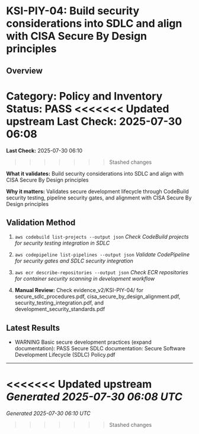 # KSI-PIY-04: Build security considerations into SDLC and align with CISA Secure By Design principles

## Overview

**Category:** Policy and Inventory
**Status:** PASS
<<<<<<< Updated upstream
**Last Check:** 2025-07-30 06:08
=======
**Last Check:** 2025-07-30 06:10
>>>>>>> Stashed changes

**What it validates:** Build security considerations into SDLC and align with CISA Secure By Design principles

**Why it matters:** Validates secure development lifecycle through CodeBuild security testing, pipeline security gates, and alignment with CISA Secure By Design principles

## Validation Method

1. `aws codebuild list-projects --output json`
   *Check CodeBuild projects for security testing integration in SDLC*

2. `aws codepipeline list-pipelines --output json`
   *Validate CodePipeline for security gates and SDLC security integration*

3. `aws ecr describe-repositories --output json`
   *Check ECR repositories for container security scanning in development workflow*

4. **Manual Review:** Check evidence_v2/KSI-PIY-04/ for secure_sdlc_procedures.pdf, cisa_secure_by_design_alignment.pdf, security_testing_integration.pdf, and development_security_standards.pdf

## Latest Results

- WARNING Basic secure development practices (expand documentation): PASS Secure SDLC documentation: Secure Software Development Lifecycle (SDLC) Policy.pdf

---
<<<<<<< Updated upstream
*Generated 2025-07-30 06:08 UTC*
=======
*Generated 2025-07-30 06:10 UTC*
>>>>>>> Stashed changes
